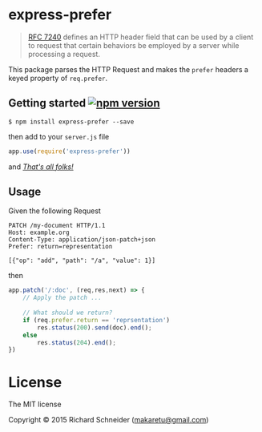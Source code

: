 # express-prefer

> [RFC 7240](http://www.rfc-base.org/txt/rfc-7240.txt) defines an HTTP header field that can be used by a client to request that certain behaviors be employed by a server while processing a request.

This package parses the HTTP Request and makes the `prefer` headers a keyed property of `req.prefer`.

## Getting started [![npm version](https://badge.fury.io/js/express-prefer.svg)](https://badge.fury.io/js/express-prefe)

    $ npm install express-prefer --save
    
then add to your `server.js` file
````javascript
app.use(require('express-prefer'))
````
and [*That's all folks!*](https://www.youtube.com/watch?v=gBzJGckMYO4)

## Usage

Given the following Request
````http
PATCH /my-document HTTP/1.1
Host: example.org
Content-Type: application/json-patch+json
Prefer: return=representation

[{"op": "add", "path": "/a", "value": 1}]
````
then
````javascript
app.patch('/:doc', (req,res,next) => {
    // Apply the patch ...
    
    // What should we return?
    if (req.prefer.return == 'reprsentation')
        res.status(200).send(doc).end();
    else
        res.status(204).end();
})
````
# License
The MIT license

Copyright © 2015 Richard Schneider (makaretu@gmail.com)
